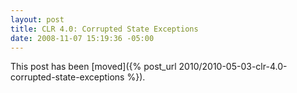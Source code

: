 ```yaml
---
layout: post
title: CLR 4.0: Corrupted State Exceptions
date: 2008-11-07 15:19:36 -05:00
---
```


This post has been [moved]({% post_url 2010/2010-05-03-clr-4.0-corrupted-state-exceptions %}).
